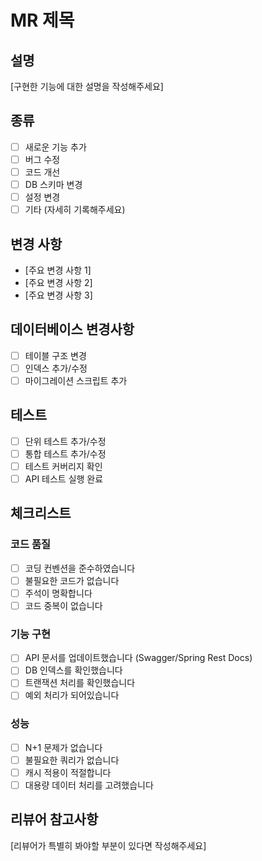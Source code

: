 # MR 제목

## 설명
[구현한 기능에 대한 설명을 작성해주세요]

## 종류
- [ ] 새로운 기능 추가
- [ ] 버그 수정
- [ ] 코드 개선
- [ ] DB 스키마 변경
- [ ] 설정 변경
- [ ] 기타 (자세히 기록해주세요)

## 변경 사항
- [주요 변경 사항 1]
- [주요 변경 사항 2]
- [주요 변경 사항 3]

## 데이터베이스 변경사항
- [ ] 테이블 구조 변경
- [ ] 인덱스 추가/수정
- [ ] 마이그레이션 스크립트 추가

## 테스트
- [ ] 단위 테스트 추가/수정
- [ ] 통합 테스트 추가/수정
- [ ] 테스트 커버리지 확인
- [ ] API 테스트 실행 완료

## 체크리스트
### 코드 품질
- [ ] 코딩 컨벤션을 준수하였습니다
- [ ] 불필요한 코드가 없습니다
- [ ] 주석이 명확합니다
- [ ] 코드 중복이 없습니다

### 기능 구현
- [ ] API 문서를 업데이트했습니다 (Swagger/Spring Rest Docs)
- [ ] DB 인덱스를 확인했습니다
- [ ] 트랜잭션 처리를 확인했습니다
- [ ] 예외 처리가 되어있습니다

### 성능
- [ ] N+1 문제가 없습니다
- [ ] 불필요한 쿼리가 없습니다
- [ ] 캐시 적용이 적절합니다
- [ ] 대용량 데이터 처리를 고려했습니다

## 리뷰어 참고사항
[리뷰어가 특별히 봐야할 부분이 있다면 작성해주세요]